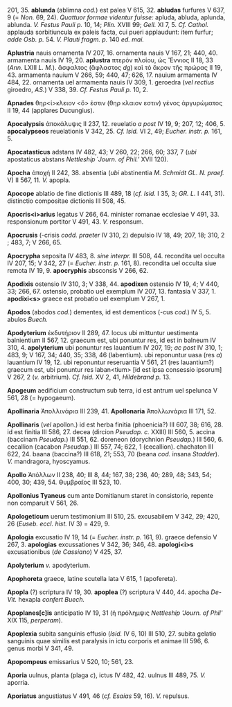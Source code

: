 201, 35. **ablunda** (ablimna *cod.*) est palea V 615, 32. **abludas**
furfures V 637, 9 (= *Non.* 69, 24). *Quattuor formae videntur fuisse:*
apluda, abluda, aplunda, ablunda. *V. Festus Pauli p.* 10, 14; *Plin.*
XVIII 99; *Gell.* XI 7, 5. *Cf. Cathol.* applauda sorbitiuncula ex
paleis facta, cui pueri applaudunt: item furfur; *adde Osb. p.* 54.
*V. Plauti fragm. p.* 140 *ed. mai.*

**Aplustria** nauis ornamenta IV 207, 16. ornamenta nauis V 167, 21;
440, 40. armamenta nauis IV 19, 20. **aplustra** πτερὸν πλοίου, ὡς
Ἔννιος II 18, 33 (*Ann.* LXIII *L. M.*). ἄσφαλτος (ἄφλαστος *dg*) καὶ
τὸ ἄκρον τῆς πρώρας II 19, 43. armamenta nauium V 266, 59; 440, 47; 626,
17. nauium armamenta IV 484, 22. ornamenta uel armamenta nauis IV
309, 1. geroedra (*vel rectius* giroedro, *AS.*) V 338, 39. *Cf.*
*Festus Pauli p.* 10, 2.

**Apnades** θηρ\<ί\>κλειον \<ὅ\> ἐστιν (θηρ κλαιον εστιν) γένος
ἀργυρώματος II 19, 44 (applares Ducungius).

**Apocalypsis** ἀποκάλυψις II 237, 12. reuelatio *a post* IV 19, 9; 207,
12; 406, 5. **apocalypseos** reuelationis V 342, 25. *Cf. Isid.* VI 2,
49; *Eucher. instr. p.* 161, 5.

**Apocatasticus** adstans IV 482, 43; V 260, 22; 266, 60; 337, 7 (*ubi*
apostaticus abstans *Nettleship* ῾*Journ. of Phil.'* XVII 120).

**Apocha** ἀποχή II 242, 38. absentia (*ubi* abstinentia *M. Schmidt
GL. N. praef.* V) II 567, 11. *V.* apopla.

**Apocope** ablatio de fine dictionis III 489, 18 (*cf. Isid.* I 35, 3;
*GR. L.* I 441, 31). distinctio compositae dictionis III 508, 45.

**Apocris\<i\>arius** legatus V 266, 64. minister romanae ecclesiae V
491, 33. responsionum portitor V 491, 43. *V.* responsum.

**Apocrusis** (-crisis *codd. praeter* IV 310, 2) depulsio IV 18, 49;
207, 18; 310, 2 ; 483, 7; V 266, 65.

**Apocrypha** seposita IV 483, 8. *sine interpr.* III 508, 44. recondita
uel occulta IV 207, 15; V 342, 27 (= *Eucher. instr. p.* 161, 8).
recondita uel occulta siue remota IV 19, 9. **apocryphis** absconsis V
266, 62.

**Apodixis** ostensio IV 310, 3; V 338, 44. **apodixen** ostensio IV 19,
4; V 440, 33; 266, 67. ostensio, probatio uel exemplum IV 207, 13.
fantasia V 337, 1. **apodixi\<s\>** graece est probatio uel exemplum V
267, 1.

**Apodos** (abodos *cod.*) dementes, id est dementicos (-cus *cod.*) IV
5, 5. abulos *Buech.*

**Apodyterium** ἐκδυτήριον II 289, 47. locus ubi mittuntur uestimenta
balnientium II 567, 12. graecum est, ubi ponuntur res, id est in balneum
IV 310, 4. **apolyterium** ubi ponuntur res lauantium IV 207, 19; *ac
post* IV 310, 1; 483, 9; V 167, 34; 440, 35; 338, 46 (labentium). ubi
reponuntur uasa (res *a*) lauantium IV 19, 12. ubi reponuntur
reseruantia V 561, 21 (res lauantium?) graecum est, ubi ponuntur res
laban\<tium\> [id est ipsa consessio ipsorum] V 267, 2 (*v.*
arbitrium). *Cf. Isid.* XV 2, 41, *Hildebrand p.* 13.

**Apogeum** aedificium constructum sub terra, id est antrum uel spelunca
V 561, 28 (= hypogaeum).

**Apollinaria** Ἀπολλινάρια III 239, 41. **Apollonaria** Ἀπολλωνάρια III
171, 52.

**Apollinaris** (*vel* apollon.) id est herba finitia (phoenicia?) III
607, 38; 616, 28. id est finitia III 586, 27. decea (dircion *Pseudap.*
*c.* XXIII) III 560, 5. accina (baccinam *Pseudap.*) III 551, 62.
doreneon (dorychnion *Pseudap.*) III 560, 6. cecallion (cacabon
*Pseudap.*) III 557, 74; 622, 1 (cecallion). chachaton III 622, 24.
baana (baccina?) III 618, 21; 553, 70 (beana *cod.* insana *Stadder*).
*V.* mandragora, hyoscyamus.

**Apollo** Ἀπόλλων II 238, 40; III 8, 44; 167, 38; 236, 40; 289, 48;
343, 54; 400, 30; 439, 54. Θυμβραῖος III 523, 10.

**Apollonius Tyaneus** cum ante Domitianum staret in consistorio,
repente non comparuit V 561, 26.

**Apologeticum** uerum testimonium III 510, 25. excusabilem V 342, 29;
420, 26 (*Euseb. eccl. hist.* IV 3) = 429, 9.

**Apologia** excusatio IV 19, 14 (= *Eucher. instr. p.* 161, 9).
graece defensio V 267, 3. **apologias** excussationes V 342, 36; 346,
48. **apologi\<i\>s** excusationibus (*de Cassiano*) V 425, 37.

**Apolyterium** *v.* apodyterium.

**Apophoreta** graece, latine scutella lata V 615, 1 (apofereta).

**Apopla** (?) scriptura IV 19, 30. **apoplea** (?) scriptura V 440, 44.
apocha *De-Vit.* hexapla *confert Buech.*

**Apoplanes[c]is** anticipatio IV 19, 31 (ἡ πρόλημψις *Nettleship
'Journ. of Phil'* XIX 115, *perperam*).

**Apoplexia** subita sanguinis effusio (*Isid.* IV 6, 10) III 510, 27.
subita gelatio sanguinis quae similis est paralysis in ictu corporis et
animae III 596, 6. genus morbi V 341, 49.

**Apopompeus** emissarius V 520, 10; 561, 23.

**Aporia** uulnus, planta (plaga *c*), ictus IV 482, 42. uulnus III 489,
75. *V.* aporria.

**Aporiatus** angustiatus V 491, 46 (*cf. Esaias* 59, 16). *V.*
repulsus.
